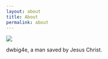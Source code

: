 ```yaml
---
layout: about
title: About
permalink: about
---
```



<img class="width:40%;" src="{{site.baseurl}}/assets/img/dwbig4e.png">

<p class="info">dwbig4e, a man saved by Jesus Christ.</p>
